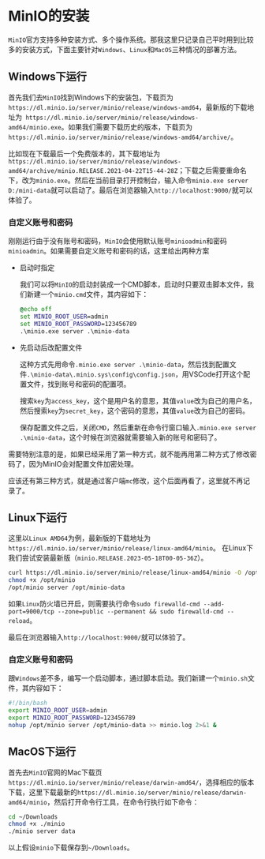 # MinIO的安装

`MinIO`官方支持多种安装方式、多个操作系统。那我这里只记录自己平时用到比较多的安装方式，下面主要针对`Windows`、`Linux`和`MacOS`三种情况的部署方法。

## Windows下运行

首先我们去`MinIO`找到Windows下的安装包，下载页为` https://dl.minio.io/server/minio/release/windows-amd64`，最新版的下载地址为` https://dl.minio.io/server/minio/release/windows-amd64/minio.exe`。如果我们需要下载历史的版本，下载页为`https://dl.minio.io/server/minio/release/windows-amd64/archive/`。

比如现在下载最后一个免费版本的，其下载地址为`https://dl.minio.io/server/minio/release/windows-amd64/archive/minio.RELEASE.2021-04-22T15-44-28Z`；下载之后需要重命名下，改为`minio.exe`。然后在当前目录打开控制台，输入命令`minio.exe server D:/mini-data`就可以启动了。最后在浏览器输入`http://localhost:9000/`就可以体验了。

### 自定义账号和密码

刚刚运行由于没有账号和密码，`MinIO`会使用默认账号`minioadmin`和密码`minioadmin`。如果需要自定义账号和密码的话，这里给出两种方案

* 启动时指定

  我们可以将`MinIO`的启动封装成一个CMD脚本，启动时只要双击脚本文件，我们新建一个`minio.cmd`文件，其内容如下：
  
  ```cmd
  @echo off
  set MINIO_ROOT_USER=admin
  set MINIO_ROOT_PASSWORD=123456789
  .\minio.exe server .\minio-data
  ```

* 先启动后改配置文件

  这种方式先用命令`.minio.exe server .\minio-data`，然后找到配置文件`.\minio-data\.minio.sys\config\config.json`，用VSCode打开这个配置文件，找到账号和密码的配置项。

  搜索`key`为`access_key`，这个是用户名的意思，其值`value`改为自己的用户名，然后搜索`key`为`secret_key`，这个密码的意思，其值`value`改为自己的密码。

  保存配置文件之后，关闭`CMD`，然后重新在命令行窗口输入`.minio.exe server .\minio-data`，这个时候在浏览器就需要输入新的账号和密码了。

需要特别注意的是，如果已经采用了第一种方式，就不能再用第二种方式了修改密码了，因为MinIO会对配置文件加密处理。

应该还有第三种方式，就是通过客户端`mc`修改，这个后面再看了，这里就不再记录了。

## Linux下运行

这里以`Linux AMD64`为例，最新版的下载地址为`https://dl.minio.io/server/minio/release/linux-amd64/minio`。
在Linux下我们尝试安装最新版（`minio.RELEASE.2023-05-18T00-05-36Z`）。

```bash
curl https://dl.minio.io/server/minio/release/linux-amd64/minio -O /opt/minio
chmod +x /opt/minio
/opt/minio server /opt/minio-data
```

如果`Linux`防火墙已开启，则需要执行命令`sudo firewalld-cmd --add-port=9000/tcp --zone=public --permanent && sudo firewalld-cmd --reload`。

最后在浏览器输入`http://localhost:9000/`就可以体验了。

### 自定义账号和密码

跟`Windows`差不多，编写一个启动脚本，通过脚本启动。我们新建一个`minio.sh`文件，其内容如下：

```bash
#!/bin/bash
export MINIO_ROOT_USER=admin
export MINIO_ROOT_PASSWORD=123456789
nohup /opt/minio server /opt/minio-data >> minio.log 2>&1 &
```

## MacOS下运行

首先去`MinIO`官网的Mac下载页`https://dl.minio.io/server/minio/release/darwin-amd64/`，选择相应的版本下载，这里下载最新的`https://dl.minio.io/server/minio/release/darwin-amd64/minio`，然后打开命令行工具，在命令行执行如下命令：

```bash
cd ~/Downloads
chmod +x ./minio
./minio server data
```

以上假设`minio`下载保存到`~/Downloads`。
